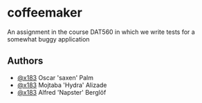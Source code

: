 # coffeemaker
An assignment in the course DAT560 in which we write tests for a somewhat buggy application

## Authors
 - [@x183](https://github.com/x183/) Oscar 'saxen' Palm
 - [@x183](https://github.com/x183/) Mojtaba 'Hydra' Alizade
 - [@x183](https://github.com/x183/) Alfred 'Napster' Berglöf
